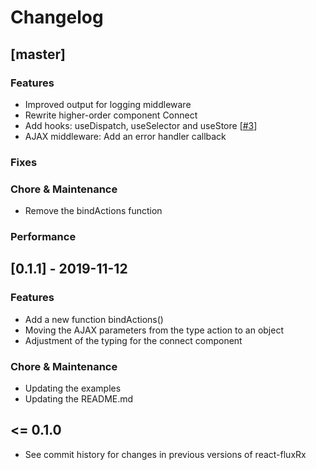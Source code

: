 # Changelog

## [master]

### Features

- Improved output for logging middleware
- Rewrite higher-order component Connect
- Add hooks: useDispatch, useSelector and useStore [[#3](https://github.com/kettil/react-fluxrx/issues/3)]
- AJAX middleware: Add an error handler callback

### Fixes

### Chore & Maintenance

- Remove the bindActions function

### Performance

## [0.1.1] - 2019-11-12

### Features

- Add a new function bindActions()
- Moving the AJAX parameters from the type action to an object
- Adjustment of the typing for the connect component

### Chore & Maintenance

- Updating the examples
- Updating the README.md

## <= 0.1.0

- See commit history for changes in previous versions of react-fluxRx
